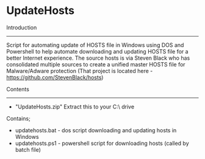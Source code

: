 # UpdateHosts




Introduction
_____________
Script for automating update of HOSTS file in Windows using DOS and Powershell to help automate downloading and updating HOSTS file for a better Internet experience. The source hosts is via Steven Black who has consolidated multiple sources to create a unified master HOSTS file for Malware/Adware protection (That project is located here - https://github.com/StevenBlack/hosts)


Contents
_____________

* "UpdateHosts.zip" Extract this to your C:\ drive


Contains;

* updatehosts.bat - dos script  downloading and updating hosts in Windows 
* updatehosts.ps1 - powershell script for downloading hosts (called by batch file)

